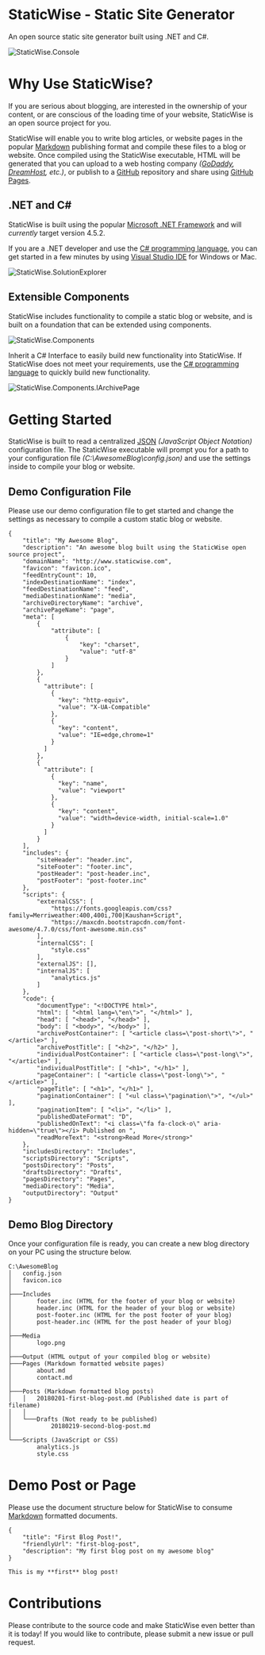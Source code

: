 # StaticWise - Static Site Generator #

An open source static site generator built using .NET and C#.

![StaticWise.Console](https://github.com/stevenmclintock/StaticWise/blob/master/Resources/StaticWise.Console.PNG?raw=true)

# Why Use StaticWise?

If you are serious about blogging, are interested in the ownership of your content, or are conscious of the loading time of your website, StaticWise is an open source project for you.

StaticWise will enable you to write blog articles, or website pages in the popular [Markdown](https://daringfireball.net/projects/markdown/ "Markdown on Daring Fireball") publishing format and compile these files to a blog or website. Once compiled using the StaticWise executable, HTML will be generated that you can upload to a web hosting company *([GoDaddy](https://www.godaddy.com "GoDaddy"), [DreamHost](https://www.dreamhost.com/ "DreamHost"), etc.)*, or publish to a [GitHub](https://github.com/ "GitHub") repository and share using [GitHub Pages](https://pages.github.com/ "GitHub Pages").

## .NET and C# ##

StaticWise is built using the popular [Microsoft .NET Framework](https://www.microsoft.com/net/ ".NET") and will *currently* target version 4.5.2.

If you are a .NET developer and use the [C# programming language](https://github.com/dotnet/csharplang "C# official GitHub repository"), you can get started in a few minutes by using [Visual Studio IDE](https://www.visualstudio.com/ "Visual Studio IDE") for Windows or Mac.

![StaticWise.SolutionExplorer](https://github.com/stevenmclintock/StaticWise/blob/master/Resources/StaticWise.SolutionExplorer.PNG?raw=true)

## Extensible Components ##

StaticWise includes functionality to compile a static blog or website, and is built on a foundation that can be extended using components.

![StaticWise.Components](https://github.com/stevenmclintock/StaticWise/blob/master/Resources/StaticWise.Components.PNG?raw=true)

Inherit a C# Interface to easily build new functionality into StaticWise. If StaticWise does not meet your requirements, use the [C# programming language](https://github.com/dotnet/csharplang "C# official GitHub repository") to quickly build new functionality.

![StaticWise.Components.IArchivePage](https://github.com/stevenmclintock/StaticWise/blob/master/Resources/StaticWise.Components.IArchivePage.PNG?raw=true)

# Getting Started

StaticWise is built to read a centralized [JSON](https://www.json.org/ "JavaScript Object Notation") *(JavaScript Object Notation)* configuration file. The StaticWise executable will prompt you for a path to your configuration file *(C:\AwesomeBlog\config.json)* and use the settings inside to compile your blog or website.

## Demo Configuration File

Please use our demo configuration file to get started and change the settings as necessary to compile a custom static blog or website.

    {
  		"title": "My Awesome Blog",
  		"description": "An awesome blog built using the StaticWise open source project",
  		"domainName": "http://www.staticwise.com",
  		"favicon": "favicon.ico",
  		"feedEntryCount": 10,
  		"indexDestinationName": "index",
  		"feedDestinationName": "feed",
  		"mediaDestinationName": "media",
  		"archiveDirectoryName": "archive",
  		"archivePageName": "page",
  		"meta": [
    		{
      			"attribute": [
        			{
          				"key": "charset",
          				"value": "utf-8"
        			}
      			]
    		},
    		{
		      "attribute": [
		        {
		          "key": "http-equiv",
		          "value": "X-UA-Compatible"
		        },
		        {
		          "key": "content",
		          "value": "IE=edge,chrome=1"
		        }
		      ]
		    },
		    {
		      "attribute": [
		        {
		          "key": "name",
		          "value": "viewport"
		        },
		        {
		          "key": "content",
		          "value": "width=device-width, initial-scale=1.0"
		        }
		      ]
		    }
  		],
  		"includes": {
    		"siteHeader": "header.inc",
    		"siteFooter": "footer.inc",
    		"postHeader": "post-header.inc",
    		"postFooter": "post-footer.inc"
  		},
  		"scripts": {
    		"externalCSS": [
	      		"https://fonts.googleapis.com/css?family=Merriweather:400,400i,700|Kaushan+Script",
	      		"https://maxcdn.bootstrapcdn.com/font-awesome/4.7.0/css/font-awesome.min.css"
    		],
    		"internalCSS": [
      			"style.css"
    		],
    		"externalJS": [],
    		"internalJS": [
      			"analytics.js"
    		]
  		},
		"code": {
			"documentType": "<!DOCTYPE html>",
			"html": [ "<html lang=\"en\">", "</html>" ],
			"head": [ "<head>", "</head>" ],
			"body": [ "<body>", "</body>" ],
			"archivePostContainer": [ "<article class=\"post-short\">", "</article>" ],
			"archivePostTitle": [ "<h2>", "</h2>" ],
			"individualPostContainer": [ "<article class=\"post-long\">", "</article>" ],
			"individualPostTitle": [ "<h1>", "</h1>" ],
			"pageContainer": [ "<article class=\"post-long\">", "</article>" ],
			"pageTitle": [ "<h1>", "</h1>" ],
			"paginationContainer": [ "<ul class=\"pagination\">", "</ul>" ],
			"paginationItem": [ "<li>", "</li>" ],
			"publishedDateFormat": "D",
			"publishedOnText": "<i class=\"fa fa-clock-o\" aria-hidden=\"true\"></i> Published on ",
			"readMoreText": "<strong>Read More</strong>"
		},
		"includesDirectory": "Includes",
		"scriptsDirectory": "Scripts",
		"postsDirectory": "Posts",
		"draftsDirectory": "Drafts",
		"pagesDirectory": "Pages",
		"mediaDirectory": "Media",
		"outputDirectory": "Output"
	}

## Demo Blog Directory

Once your configuration file is ready, you can create a new blog directory on your PC using the structure below.

	C:\AwesomeBlog
	│   config.json
	│   favicon.ico
	│
	├───Includes
	│       footer.inc (HTML for the footer of your blog or website)
	│       header.inc (HTML for the header of your blog or website)
	│       post-footer.inc (HTML for the post footer of your blog)
	│       post-header.inc (HTML for the post header of your blog)
	│
	├───Media
	│       logo.png
	│
	├───Output (HTML output of your compiled blog or website)
	├───Pages (Markdown formatted website pages)
	│       about.md
	│       contact.md
	│
	├───Posts (Markdown formatted blog posts)
	│   │   20180201-first-blog-post.md (Published date is part of filename)
	│   │
	│   └───Drafts (Not ready to be published)
	│           20180219-second-blog-post.md
	│
	└───Scripts (JavaScript or CSS)
	        analytics.js
	        style.css

# Demo Post or Page #

Please use the document structure below for StaticWise to consume [Markdown](https://daringfireball.net/projects/markdown/ "Markdown on Daring Fireball") formatted documents.

	{
		"title": "First Blog Post!",
		"friendlyUrl": "first-blog-post",
		"description": "My first blog post on my awesome blog"
	}
	
	This is my **first** blog post!

# Contributions #

Please contribute to the source code and make StaticWise even better than it is today! If you would like to contribute, please submit a new issue or pull request.
